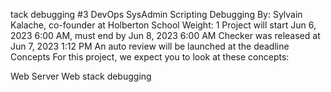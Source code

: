 tack debugging #3
DevOps
SysAdmin
Scripting
Debugging
 By: Sylvain Kalache, co-founder at Holberton School
 Weight: 1
 Project will start Jun 6, 2023 6:00 AM, must end by Jun 8, 2023 6:00 AM
 Checker was released at Jun 7, 2023 1:12 PM
 An auto review will be launched at the deadline
Concepts
For this project, we expect you to look at these concepts:

Web Server
Web stack debugging
